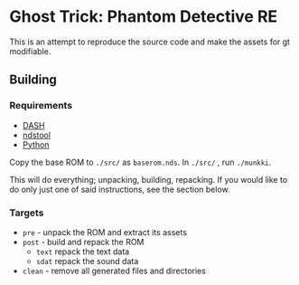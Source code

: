 # Ghost Trick: Phantom Detective RE
This is an attempt to reproduce the source code and make the assets for gt
modifiable.

## Building
### Requirements
* [DASH](http://gondor.apana.org.au/~herbert/dash)
* [ndstool](https://github.com/devkitPro/ndstool)
* [Python](https://www.python.org)

Copy the base ROM to `./src/` as `baserom.nds`.
In `./src/` , run `./munkki`.

This will do everything; unpacking, building, repacking. If you would like to
do only just one of said instructions, see the section below.

### Targets
* `pre` - unpack the ROM and extract its assets
* `post` - build and repack the ROM
	* `text` repack the text data
	* `sdat` repack the sound data
* `clean` - remove all generated files and directories
